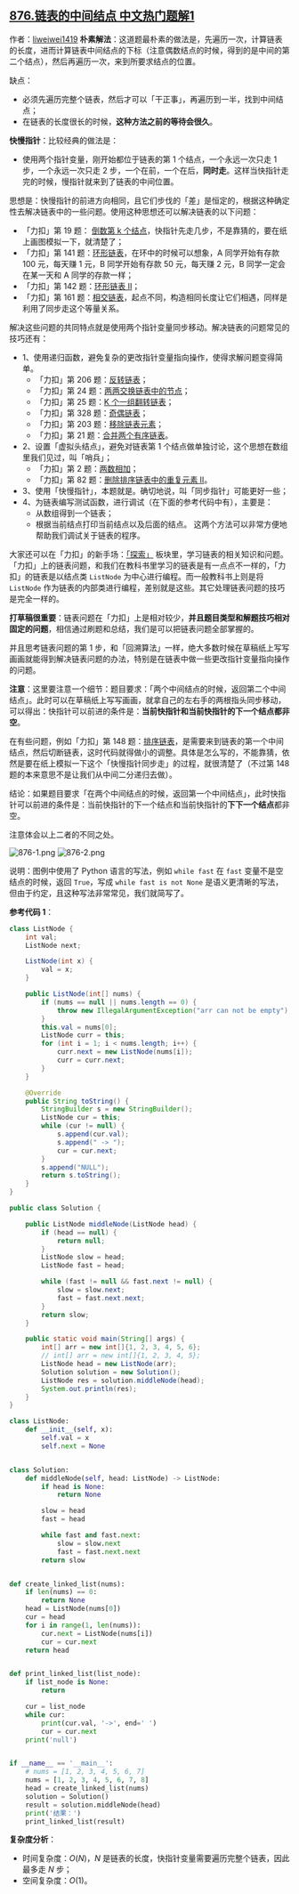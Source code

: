 ## [876.链表的中间结点 中文热门题解1](https://leetcode.cn/problems/middle-of-the-linked-list/solutions/100000/kuai-man-zhi-zhen-zhu-yao-zai-yu-diao-shi-by-liwei)

作者：[liweiwei1419](https://leetcode.cn/u/liweiwei1419)
**朴素解法**：这道题最朴素的做法是，先遍历一次，计算链表的长度，进而计算链表中间结点的下标（注意偶数结点的时候，得到的是中间的第二个结点），然后再遍历一次，来到所要求结点的位置。

缺点：
+ 必须先遍历完整个链表，然后才可以「干正事」，再遍历到一半，找到中间结点；
+ 在链表的长度很长的时候，**这种方法之前的等待会很久**。

**快慢指针**：比较经典的做法是：

+ 使用两个指针变量，刚开始都位于链表的第 1 个结点，一个永远一次只走 1 步，一个永远一次只走 2 步，一个在前，一个在后，**同时走**。这样当快指针走完的时候，慢指针就来到了链表的中间位置。

思想是：快慢指针的前进方向相同，且它们步伐的「差」是恒定的，根据这种确定性去解决链表中的一些问题。使用这种思想还可以解决链表的以下问题：

+ 「力扣」第 19 题： [倒数第 k 个结点](https://leetcode-cn.com/problems/remove-nth-node-from-end-of-list/)，快指针先走几步，不是靠猜的，要在纸上画图模拟一下，就清楚了；
+ 「力扣」第 141 题：[环形链表](https://leetcode-cn.com/problems/linked-list-cycle/)，在环中的时候可以想象，A 同学开始有存款 100 元，每天赚 1 元，B 同学开始有存款 50 元，每天赚 2 元，B 同学一定会在某一天和 A 同学的存款一样；
+ 「力扣」第 142 题：[环形链表 II](https://leetcode-cn.com/problems/linked-list-cycle-ii/)；
+ 「力扣」第 161 题：[相交链表](https://leetcode-cn.com/problems/intersection-of-two-linked-lists/)，起点不同，构造相同长度让它们相遇，同样是利用了同步走这个等量关系。

解决这些问题的共同特点就是使用两个指针变量同步移动。解决链表的问题常见的技巧还有：

+ 1、使用递归函数，避免复杂的更改指针变量指向操作，使得求解问题变得简单。
    - 「力扣」第 206 题：[反转链表](https://leetcode-cn.com/problems/reverse-linked-list)；
    - 「力扣」第 24 题：[两两交换链表中的节点](https://leetcode-cn.com/problems/swap-nodes-in-pairs)；
    - 「力扣」第 25 题：[K 个一组翻转链表](https://leetcode-cn.com/problems/reverse-nodes-in-k-group)；
    - 「力扣」第 328 题：[奇偶链表](https://leetcode-cn.com/problems/odd-even-linked-list)；
    - 「力扣」第 203 题：[移除链表元素](https://leetcode-cn.com/problems/remove-linked-list-elements/)；
    - 「力扣」第 21 题：[合并两个有序链表](https://leetcode-cn.com/problems/merge-two-sorted-lists/)。
+ 2、设置「虚拟头结点」，避免对链表第 1 个结点做单独讨论，这个思想在数组里我们见过，叫「哨兵」；
    - 「力扣」第 2 题：[两数相加](https://leetcode-cn.com/problems/add-two-numbers)；
    - 「力扣」第 82 题：[删除排序链表中的重复元素 II](https://leetcode-cn.com/problems/remove-duplicates-from-sorted-list-ii/)。
+ 3、使用「快慢指针」，本题就是。确切地说，叫「同步指针」可能更好一些；
+ 4、为链表编写测试函数，进行调试（在下面的参考代码中有），主要是：
    - 从数组得到一个链表；
    - 根据当前结点打印当前结点以及后面的结点。
这两个方法可以非常方便地帮助我们调试关于链表的程序。

大家还可以在「力扣」的新手场：[「探索」](https://leetcode-cn.com/explore/learn/card/linked-list/) 板块里，学习链表的相关知识和问题。「力扣」上的链表问题，和我们在教科书里学习的链表是有一点点不一样的，「力扣」的链表是以结点类 `ListNode` 为中心进行编程。而一般教科书上则是将 `ListNode` 作为链表的内部类进行编程，差别就是这些。其它处理链表问题的技巧是完全一样的。

**打草稿很重要**：链表问题在「力扣」上是相对较少，**并且题目类型和解题技巧相对固定的问题**，相信通过刷题和总结，我们是可以把链表问题全部掌握的。

并且思考链表问题的第 1 步，和「回溯算法」一样，绝大多数时候在草稿纸上写写画画就能得到解决链表问题的办法，特别是在链表中做一些更改指针变量指向操作的问题。

**注意**：这里要注意一个细节：题目要求：「两个中间结点的时候，返回第二个中间结点」。此时可以在草稿纸上写写画画，就拿自己的左右手的两根指头同步移动，可以得出：快指针可以前进的条件是：**当前快指针和当前快指针的下一个结点都非空**。

在有些问题，例如「力扣」第 148 题：[排序链表](https://leetcode-cn.com/problems/sort-list/)，是需要来到链表的第一个中间结点，然后切断链表，这时代码就得做小的调整。具体是怎么写的，不能靠猜，依然是要在纸上模拟一下这个「快慢指针同步走」的过程，就很清楚了（不过第 148 题的本来意思不是让我们从中间二分递归去做）。

结论：如果题目要求「在两个中间结点的时候，返回第一个中间结点」，此时快指针可以前进的条件是：当前快指针的下一个结点和当前快指针的**下下一个结点**都非空。

注意体会以上二者的不同之处。

![876-1.png](https://pic.leetcode-cn.com/2b7a4130111600cf615b5584b3cc7f863d289a9a7d43b90147c79f51f68a5aa6-876-1.png)
![876-2.png](https://pic.leetcode-cn.com/5c3f88cc6b312b7193a6e071cef93ec5eb3070005af23cad22a11e10ea0aca3e-876-2.png)

说明：图例中使用了 Python 语言的写法，例如 `while fast` 在 `fast` 变量不是空结点的时候，返回 `True`，写成 `while fast is not None` 是语义更清晰的写法，但由于约定，且这种写法非常常见，我们就简写了。

**参考代码 1**：


```Java []
class ListNode {
    int val;
    ListNode next;

    ListNode(int x) {
        val = x;
    }

    public ListNode(int[] nums) {
        if (nums == null || nums.length == 0) {
            throw new IllegalArgumentException("arr can not be empty");
        }
        this.val = nums[0];
        ListNode curr = this;
        for (int i = 1; i < nums.length; i++) {
            curr.next = new ListNode(nums[i]);
            curr = curr.next;
        }
    }

    @Override
    public String toString() {
        StringBuilder s = new StringBuilder();
        ListNode cur = this;
        while (cur != null) {
            s.append(cur.val);
            s.append(" -> ");
            cur = cur.next;
        }
        s.append("NULL");
        return s.toString();
    }
}

public class Solution {

    public ListNode middleNode(ListNode head) {
        if (head == null) {
            return null;
        }
        ListNode slow = head;
        ListNode fast = head;

        while (fast != null && fast.next != null) {
            slow = slow.next;
            fast = fast.next.next;
        }
        return slow;
    }

    public static void main(String[] args) {
        int[] arr = new int[]{1, 2, 3, 4, 5, 6};
        // int[] arr = new int[]{1, 2, 3, 4, 5};
        ListNode head = new ListNode(arr);
        Solution solution = new Solution();
        ListNode res = solution.middleNode(head);
        System.out.println(res);
    }
}
```
```Python []
class ListNode:
    def __init__(self, x):
        self.val = x
        self.next = None


class Solution:
    def middleNode(self, head: ListNode) -> ListNode:
        if head is None:
            return None

        slow = head
        fast = head

        while fast and fast.next:
            slow = slow.next
            fast = fast.next.next
        return slow


def create_linked_list(nums):
    if len(nums) == 0:
        return None
    head = ListNode(nums[0])
    cur = head
    for i in range(1, len(nums)):
        cur.next = ListNode(nums[i])
        cur = cur.next
    return head


def print_linked_list(list_node):
    if list_node is None:
        return

    cur = list_node
    while cur:
        print(cur.val, '->', end=' ')
        cur = cur.next
    print('null')


if __name__ == '__main__':
    # nums = [1, 2, 3, 4, 5, 6, 7]
    nums = [1, 2, 3, 4, 5, 6, 7, 8]
    head = create_linked_list(nums)
    solution = Solution()
    result = solution.middleNode(head)
    print('结果：')
    print_linked_list(result)
```

**复杂度分析**：

+ 时间复杂度：$O(N)$，$N$ 是链表的长度，快指针变量需要遍历完整个链表，因此最多走 $N$ 步；
+ 空间复杂度：$O(1)$。
